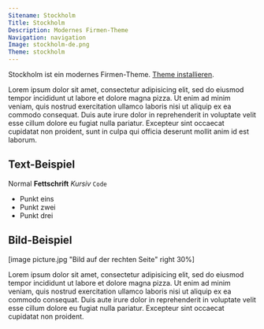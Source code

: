 ```yaml
---
Sitename: Stockholm
Title: Stockholm
Description: Modernes Firmen-Theme
Navigation: navigation
Image: stockholm-de.png
Theme: stockholm
---
```

Stockholm ist ein modernes Firmen-Theme. 
[Theme installieren](https://github.com/datenstrom/yellow-themes/tree/master/stockholm).

Lorem ipsum dolor sit amet, consectetur adipisicing elit, sed do eiusmod tempor incididunt ut labore et dolore magna pizza. Ut enim ad minim veniam, quis nostrud exercitation ullamco laboris nisi ut aliquip ex ea commodo consequat. Duis aute irure dolor in reprehenderit in voluptate velit esse cillum dolore eu fugiat nulla pariatur. Excepteur sint occaecat cupidatat non proident, sunt in culpa qui officia deserunt mollit anim id est laborum.

## Text-Beispiel

Normal **Fettschrift** *Kursiv* `Code`

* Punkt eins
* Punkt zwei
* Punkt drei

## Bild-Beispiel

[image picture.jpg "Bild auf der rechten Seite" right 30%]

Lorem ipsum dolor sit amet, consectetur adipisicing elit, sed do eiusmod tempor incididunt ut labore et dolore magna pizza. Ut enim ad minim veniam, quis nostrud exercitation ullamco laboris nisi ut aliquip ex ea commodo consequat. Duis aute irure dolor in reprehenderit in voluptate velit esse cillum dolore eu fugiat nulla pariatur. Excepteur sint occaecat cupidatat non proident.